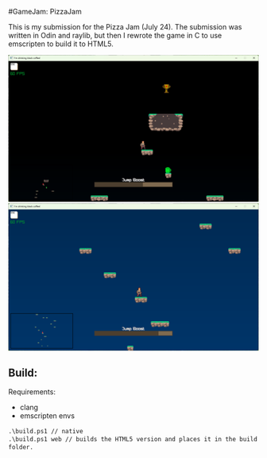 #GameJam: PizzaJam

This is my submission for the Pizza Jam (July 24). The submission was written in Odin and raylib, but then I rewrote the game in C to use emscripten to build it to HTML5.

![s0](/preview/s0.png)
![s1](/preview/s1.png)

## Build:

Requirements:
- clang
- emscripten envs

```
.\build.ps1 // native
.\build.ps1 web // builds the HTML5 version and places it in the build folder.
```